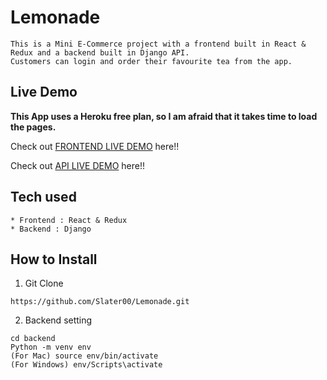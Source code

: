 # Lemonade

```
This is a Mini E-Commerce project with a frontend built in React & Redux and a backend built in Django API.
Customers can login and order their favourite tea from the app.
```

## Live Demo

**This App uses a Heroku free plan, so I am afraid that it takes time to load the pages.**

Check out [FRONTEND LIVE DEMO](https://frontend-lemonade-shamiek.herokuapp.com/) here!!

Check out [API LIVE DEMO](https://backend-lemonade-shamiek.herokuapp.com/) here!!

## Tech used

```
* Frontend : React & Redux
* Backend : Django
```

## How to Install

1. Git Clone

```
https://github.com/Slater00/Lemonade.git

```

2. Backend setting

```
cd backend
Python -m venv env
(For Mac) source env/bin/activate
(For Windows) env/Scripts\activate
